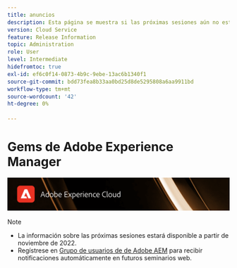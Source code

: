 ```yaml
---
title: anuncios
description: Esta página se muestra si las próximas sesiones aún no están definidas.
version: Cloud Service
feature: Release Information
topic: Administration
role: User
level: Intermediate
hidefromtoc: true
exl-id: ef6c0f14-0873-4b9c-9ebe-13ac6b1340f1
source-git-commit: bdd73fea8b33aa0bd25d8de5295808a6aa9911bd
workflow-type: tm+mt
source-wordcount: '42'
ht-degree: 0%

---
```


# Gems de Adobe Experience Manager

![](/help/assets/ADX_Gems.png)

>[!NOTE]
>
>* La información sobre las próximas sesiones estará disponible a partir de noviembre de 2022.
>* Regístrese en [Grupo de usuarios de de Adobe AEM](https://aem-augs.adobe.com/) para recibir notificaciones automáticamente en futuros seminarios web.

